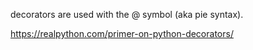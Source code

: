 decorators are used with the @ symbol (aka pie syntax).

https://realpython.com/primer-on-python-decorators/
